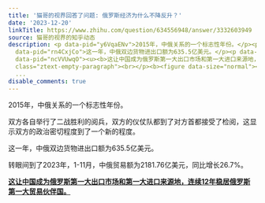```yaml
---
title: '猫哥的视界回答了问题: 俄罗斯经济为什么不降反升？'
date: '2023-12-20'
linkTitle: https://www.zhihu.com/question/634556948/answer/3332603949
source: 猫哥的视界的知乎动态
description: <p data-pid="y6VqaENv">2015年，中俄关系的一个标志性年份。</p><p data-pid="jxpiTnhE">双方各自举行了二战胜利的阅兵，双方的仪仗队都到了对方首都接受了检阅，这显示双方的政治密切程度到了一个新的程度。</p><p
  data-pid="rn4CxjCo">这一年，中俄双边货物进出口额为635.5亿美元。</p><p data-pid="kcB6zw8D">转眼间到了2023年，1-11月，中俄贸易额为2181.76亿美元，同比增长26.7%。</p><p
  data-pid="ncVVUwqO"><u><b>这让中国成为俄罗斯第一大出口市场和第一大进口来源地，连续12年稳居俄罗斯第一大贸易伙伴国。</b></u></p><p
  class="ztext-empty-paragraph"><br></p><b><figure data-size="normal"><img src="https://pic1.zhimg.com/
  ...
disable_comments: true
---
```

<p data-pid="y6VqaENv">2015年，中俄关系的一个标志性年份。</p><p data-pid="jxpiTnhE">双方各自举行了二战胜利的阅兵，双方的仪仗队都到了对方首都接受了检阅，这显示双方的政治密切程度到了一个新的程度。</p><p data-pid="rn4CxjCo">这一年，中俄双边货物进出口额为635.5亿美元。</p><p data-pid="kcB6zw8D">转眼间到了2023年，1-11月，中俄贸易额为2181.76亿美元，同比增长26.7%。</p><p data-pid="ncVVUwqO"><u><b>这让中国成为俄罗斯第一大出口市场和第一大进口来源地，连续12年稳居俄罗斯第一大贸易伙伴国。</b></u></p><p class="ztext-empty-paragraph"><br></p><b><figure data-size="normal"><img src="https://pic1.zhimg.com/ ...